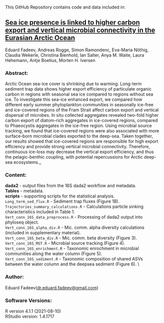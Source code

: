 This GitHub Repository contains code and data included in:

## [Sea ice presence is linked to higher carbon export and vertical microbial connectivity in the Eurasian Arctic Ocean]()
Eduard Fadeev, Andreas Rogge, Simon Ramondenc, Eva-Maria Nöthig, Claudia Wekerle, Christina Bienhold, Ian Salter, Anya M. Waite, Laura Hehemann, Antje Boetius, Morten H. Iversen

### Abstract:
Arctic Ocean sea-ice cover is shrinking due to warming. Long-term sediment trap data shows higher export efficiency of particulate organic carbon in regions with seasonal sea ice compared to regions without sea ice. To investigate this sea-ice enhanced export, we compared how different early summer phytoplankton communities in seasonally ice-free and ice-covered regions of the Fram Strait affect carbon export and vertical dispersal of microbes. In situ collected aggregates revealed two-fold higher carbon export of diatom-rich aggregates in ice-covered regions, compared to Phaeocystis aggregates in the ice-free region. Using microbial source tracking, we found that ice-covered regions were also associated with more surface-born microbial clades exported to the deep-sea. Taken together, our results showed that ice-covered regions are responsible for high export efficiency and provide strong vertical microbial connectivity. Therefore, continuous ice-loss may decrease the vertical export efficiency, and thus the pelagic-benthic coupling, with potential repercussions for Arctic deep-sea ecosystems._


### Content:
**dada2** - output files from the 16S dada2 workflow and metadata. \
**Tables** - metadata. \
**scripts** - supporting scripts for the statistical analysis. \
```Long_term_sed_flux.R``` -  Sediment trap fluxes (Figure 1B).\
```Trajectories_summary_calculations.R``` -  Calculations particle sinking characteristics included in Table 1. \
```Vert_conn_16S_data_preprocess.R``` - Processing of dada2 output into phyloseq object.  \
```Vert_conn_16S_alpha_div.R``` - Mic. comm. alpha diversity calculations (included in supplementary material). \
```Vert_conn_16S_beta_div.R``` -  Mic. comm. beta diversity (Figure 3). \
```Vert_conn_16S_MST.R``` - Microbial source tracking (Figure 4). \
```Vert_conn_16S_enrichment.R``` - Taxonomic enrochment in microbial communities along the water column (Figure 5). \
```Vert_conn_16S_sediment.R``` - Taxonomic composition of shared ASVs between the water column and the deepsea sediment (Figure 6). \

### Author:
Eduard Fadeev([dr.eduard.fadeev@gmail.com](mailto:dr.eduard.fadeev@gmail.com)) 

### Software Versions:
R version 4.1.1 (2021-08-10)\
RStudio version: 1.4.1717
